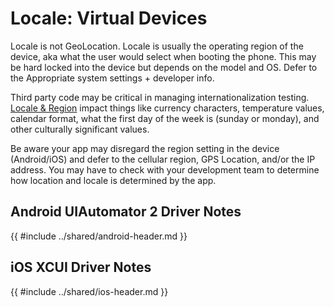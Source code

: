 # Locale: Virtual Devices
Locale is not GeoLocation. Locale is usually the operating region of the device, aka what the user would select when booting the phone. This may be hard locked into the device but depends on the model and OS. Defer to the Appropriate system settings + developer info.

Third party code may be critical in managing internationalization testing. [Locale & Region](https://support.apple.com/en-gb/guide/iphone/iphce20717a3/ios#:~:text=You%20choose%20the%20language%20and,%3E%20General%20%3E%20Language%20%26%20Region.) impact things like currency characters, temperature values, calendar format, what the first day of the week is (sunday or monday), and other culturally significant values. 

Be aware your app may disregard the region setting in the device (Android/iOS) and defer to the cellular region, GPS Location, and/or the IP address. You may have to check with your development team to determine how location and locale is determined by the app.


## Android UIAutomator 2 Driver Notes
{{ #include ../shared/android-header.md }}

## iOS XCUI Driver Notes
{{ #include ../shared/ios-header.md }}


